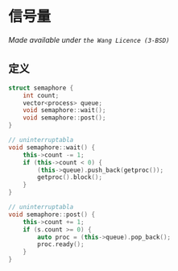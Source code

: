# 信号量
###### Made available under ```the Wang Licence (3-BSD)```
## 定义
```cpp
struct semaphore {
    int count;
    vector<process> queue;
    void semaphore::wait();
    void semaphore::post();
}

// uninterruptabla
void semaphore::wait() {
    this->count -= 1;
    if (this->count < 0) {
        (this->queue).push_back(getproc());
        getproc().block();
    }
}

// uninterruptabla
void semaphore::post() {
    this->count += 1;
    if (s.count >= 0) {
        auto proc = (this->queue).pop_back();
        proc.ready();
    }
}
```
